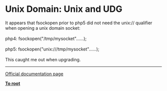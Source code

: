 # Unix Domain: Unix and UDG



It appears that fsockopen prior to php5 did not need the unix:// qualifier when opening a unix domain socket:<br><br>php4: fsockopen("/tmp/mysocket"......);<br><br>php5: fsockopen("unix:///tmp/mysocket"......);<br><br>This caught me out when upgrading.  

---

[Official documentation page](https://www.php.net/manual/en/transports.unix.php)

**[To root](/README.md)**